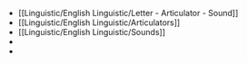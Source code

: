 - [[Linguistic/English Linguistic/Letter - Articulator - Sound]]
- [[Linguistic/English Linguistic/Articulators]]
- [[Linguistic/English Linguistic/Sounds]]
-
-